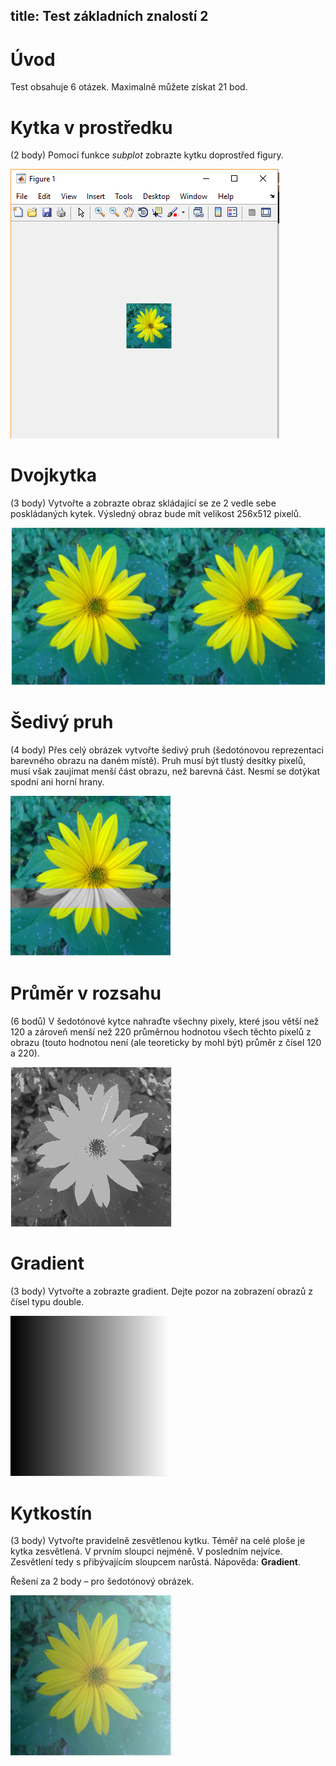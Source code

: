 title: Test základních znalostí 2
---
# Úvod
Test obsahuje 6 otázek. Maximalně můžete získat 21 bod.
# Kytka v prostředku
(2 body) Pomocí funkce *subplot* zobrazte kytku doprostřed figury.

![](../media/test_basic_2_1.PNG)
# Dvojkytka
 (3 body) Vytvořte a zobrazte obraz skládající se ze 2 vedle sebe poskládaných kytek. Výsledný obraz bude mít velikost 256x512 pixelů.

![](../media/test_basic_2_2.PNG)
# Šedivý pruh
(4 body) Přes celý obrázek vytvořte šedivý pruh (šedotónovou reprezentaci barevného obrazu na daném místě). Pruh musí být tlustý desítky pixelů, musí však zaujímat menší část obrazu, než barevná část. Nesmí se dotýkat spodní ani horní hrany.

![](../media/test_basic_2_3.PNG)
# Průměr v rozsahu
(6 bodů) V šedotónové kytce nahraďte všechny pixely, které jsou větší než 120 a zároveň menší než 220 průměrnou hodnotou všech těchto pixelů z obrazu (touto hodnotou není (ale teoreticky by mohl být) průměr z čísel 120 a 220).

![](../media/test_basic_2_4.PNG)
# Gradient
(3 body) Vytvořte a zobrazte gradient. Dejte pozor na zobrazení obrazů z čísel typu double.

![](../media/test_basic_2_5.PNG)
# Kytkostín
(3 body) Vytvořte pravidelně zesvětlenou kytku. Téměř na celé ploše je kytka zesvětlená. V prvním sloupci nejméně. V posledním nejvíce. Zesvětlení tedy s přibývajícím sloupcem narůstá. Nápověda: **Gradient**.

Řešení za 2 body – pro šedotónový obrázek.

![](../media/test_basic_2_6.PNG)
